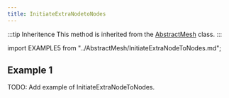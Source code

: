```yaml
---
title: InitiateExtraNodetoNodes
---
```


:::tip Inheritence
This method is inherited from the [AbstractMesh](../AbstractMesh/AbstractMesh_.md) class.
:::

import EXAMPLE5 from "../AbstractMesh/InitiateExtraNodeToNodes.md";

<EXAMPLE5 />

## Example 1

TODO: Add example of InitiateExtraNodeToNodes.


